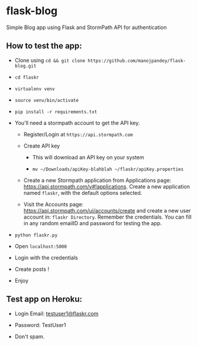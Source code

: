 # flask-blog
Simple Blog app using Flask and StormPath API for authentication

## How to test the app:

- Clone using `cd && git clone https://github.com/manojpandey/flask-blog.git`

- `cd flaskr`

- `virtualenv venv`

- `source venv/bin/activate`

- `pip install -r requirements.txt`

- You'll need a stormpath account to get the API key.

	- Register/Login at `https://api.stormpath.com`

	- Create API key

		- This will download an API key on your system

		- `mv ~/Downloads/apiKey-blahblah ~/flaskr/apiKey.properties`

	- Create a new Stormpath application from Applications page: https://api.stormpath.com/v#!applications. Create a new application named `flaskr`, with the default options selected.

	- Visit the Accounts page: https://api.stormpath.com/ui/accounts/create and create a new user account in: `flaskr Directory`. Remember the credentials. You can fill in any random emailID and password for testing the app.


- `python flaskr.py`

- Open `localhost:5000`

- Login with the credentials

- Create posts !

- Enjoy

## Test app on Heroku:

- Login Email: testuser1@flaskr.com

- Password: TestUser1

- Don't spam.
